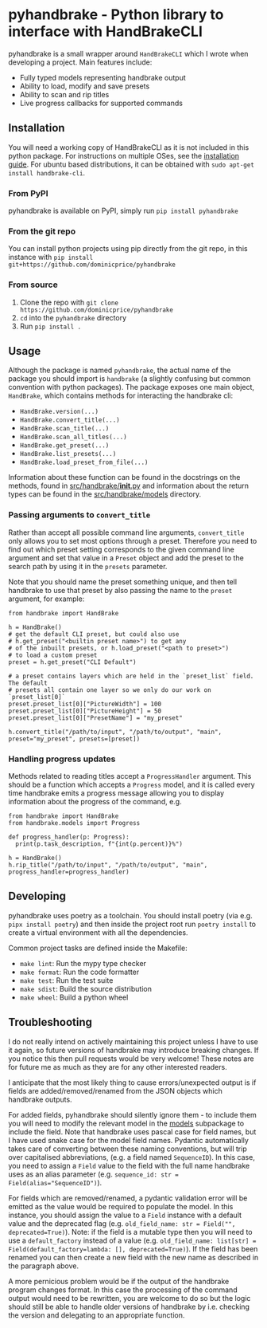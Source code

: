 # pyhandbrake - Python library to interface with HandBrakeCLI

pyhandbrake is a small wrapper around `HandBrakeCLI` which I wrote when
developing a project. Main features include:

* Fully typed models representing handbrake output
* Ability to load, modify and save presets
* Ability to scan and rip titles
* Live progress callbacks for supported commands

## Installation

You will need a working copy of HandBrakeCLI as it is not included in this
python package. For instructions on multiple OSes, see the [installation
guide](https://handbrake.fr/docs/en/1.2.0/get-handbrake/download-and-install.html).
For ubuntu based distributions, it can be obtained with `sudo apt-get install
handbrake-cli`.

### From PyPI

pyhandbrake is available on PyPI, simply run `pip install pyhandbrake`

### From the git repo

You can install python projects using pip directly from the git repo, in this instance with
`pip install git+https://github.com/dominicprice/pyhandbrake`

### From source

1. Clone the repo with `git clone https://github.com/dominicprice/pyhandbrake`
2. `cd` into the `pyhandbrake` directory
3. Run `pip install .`

## Usage

Although the package is named `pyhandbrake`, the actual name of the package you
should import is `handbrake` (a slightly confusing but common convention with
python packages). The package exposes one main object, `HandBrake`, which
contains methods for interacting the handbrake cli:

* `HandBrake.version(...)`
* `HandBrake.convert_title(...)`
* `HandBrake.scan_title(...)`
* `HandBrake.scan_all_titles(...)`
* `HandBrake.get_preset(...)`
* `HandBrake.list_presets(...)`
* `HandBrake.load_preset_from_file(...)`

Information about these function can be found in the docstrings on the methods,
found in [src/handbrake/__init__.py](src/handbrake/__init__.py) and information about the return types can
be found in the [src/handbrake/models](src/handbrake/models) directory.

### Passing arguments to `convert_title`

Rather than accept all possible command line arguments, `convert_title` only allows
you to set most options through a preset. Therefore you need to find out which
preset setting corresponds to the given command line argument and set that value
in a `Preset` object and add the preset to the search path by using it in the
`presets` parameter.

Note that you should name the preset something unique, and then tell handbrake
to use that preset by also passing the name to the `preset` argument, for
example:

```
from handbrake import HandBrake

h = HandBrake()
# get the default CLI preset, but could also use
# h.get_preset("<builtin preset name>") to get any
# of the inbuilt presets, or h.load_preset("<path to preset>")
# to load a custom preset
preset = h.get_preset("CLI Default")

# a preset contains layers which are held in the `preset_list` field. The default
# presets all contain one layer so we only do our work on `preset_list[0]`
preset.preset_list[0]["PictureWidth"] = 100
preset.preset_list[0]["PictureHeight"] = 50
preset.preset_list[0]["PresetName"] = "my_preset"

h.convert_title("/path/to/input", "/path/to/output", "main", preset="my_preset", presets=[preset])
```

### Handling progress updates

Methods related to reading titles accept a `ProgressHandler` argument. This
should be a function which accepts a `Progress` model, and it is called every
time handbrake emits a progress message allowing you to display information
about the progress of the command, e.g.

```
from handbrake import HandBrake
from handbrake.models import Progress

def progress_handler(p: Progress):
  print(p.task_description, f"{int(p.percent)}%")

h = HandBrake()
h.rip_title("/path/to/input", "/path/to/output", "main", progress_handler=progress_handler)
```


## Developing

pyhandbrake uses poetry as a toolchain. You should install poetry (via e.g.
`pipx install poetry`) and then inside the project root run `poetry install` to
create a virtual environment with all the dependencies.

Common project tasks are defined inside the Makefile:

* `make lint`: Run the mypy type checker
* `make format`: Run the code formatter
* `make test`: Run the test suite
* `make sdist`: Build the source distribution
* `make wheel`: Build a python wheel

## Troubleshooting

I do not really intend on actively maintaining this project unless I have to use
it again, so future versions of handbrake may introduce breaking changes. If you
notice this then pull requests would be very welcome! These notes are for future
me as much as they are for any other interested readers.

I anticipate that the most likely thing to cause errors/unexpected output is if
fields are added/removed/renamed from the JSON objects which handbrake outputs.

For added fields, pyhandbrake should silently ignore them - to include them you
will need to modify the relevant model in the [models](src/handbrake/models)
subpackage to include the field. Note that handbrake uses pascal case for field
names, but I have used snake case for the model field names. Pydantic
automatically takes care of converting between these naming conventions, but
will trip over capitalised abbreviations, (e.g. a field named `SequenceID`). In
this case, you need to assign a `Field` value to the field with the full name
handbrake uses as an alias parameter (e.g. `sequence_id: str =
Field(alias="SequenceID")`).

For fields which are removed/renamed, a pydantic validation error will be
emitted as the value would be required to populate the model. In this instance,
you should assign the value to a `Field` instance with a default value and the
deprecated flag (e.g. `old_field_name: str = Field("", deprecated=True)`). Note:
if the field is a mutable type then you will need to use a `default_factory`
instead of a value (e.g. `old_field_name: list[str] =
Field(default_factory=lambda: [], deprecated=True)`). If the field has been
renamed you can then create a new field with the new name as described in the
paragraph above.

A more pernicious problem would be if the output of the handbrake program
changes format. In this case the processing of the command output would need to
be rewritten, you are welcome to do so but the logic should still be able to
handle older versions of handbrake by i.e. checking the version and delegating
to an appropriate function.
